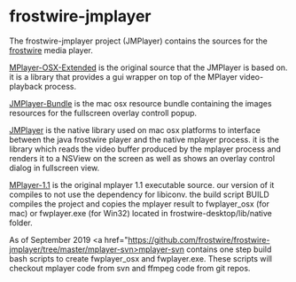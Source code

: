 frostwire-jmplayer
==================

The frostwire-jmplayer project (JMPlayer) contains the sources for the <a href="https://github.com/frostwire/frostwire-desktop">frostwire</a> media player.

<a href="https://github.com/frostwire/frostwire-jmplayer/tree/master/MPlayer-OSX-Extended">MPlayer-OSX-Extended</a> is the original source that the JMPlayer is based on. it is a library that provides a gui wrapper on top of the MPlayer video-playback process.

<a href="https://github.com/frostwire/frostwire-jmplayer/tree/master/JMPlayer-Bundle">JMPlayer-Bundle</a> is the mac osx resource bundle containing the images resources for the fullscreen overlay controll popup.

<a href="https://github.com/frostwire/frostwire-jmplayer/tree/master/JMPlayer">JMPlayer</a> is the native library used on mac osx platforms to interface between the java frostwire player and the native mplayer process. it is the library which reads the video buffer produced by the mplayer process and renders it to a NSView on the screen as well as shows an overlay control dialog in fullscreen view.

<a href="https://github.com/frostwire/frostwire-jmplayer/tree/master/MPlayer-1.1">MPlayer-1.1</a> is the original mplayer 1.1 executable source.  our version of it compiles to not use the dependency for libiconv. the build script BUILD compiles the project and copies the mplayer result to fwplayer_osx (for mac) or fwplayer.exe (for Win32) located in frostwire-desktop/lib/native folder.

As of September 2019
<a href="https://github.com/frostwire/frostwire-jmplayer/tree/master/mplayer-svn>mplayer-svn</a> contains one step build bash scripts to create fwplayer_osx and fwplayer.exe. These scripts will checkout mplayer code from svn and ffmpeg code from git repos.